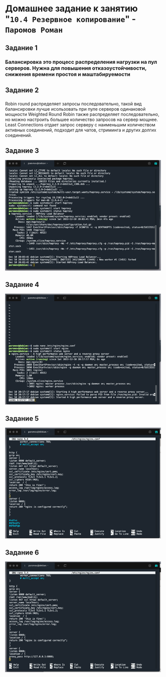 # Домашнее задание к занятию "`10.4 Резервное копирование`" - `Паромов Роман`

## Задание 1
### Балансировка это процесс распределения нагрузки на пул серверов. Нужна для повышения отказоустойчивости, снижения времени простоя и маштабируемости

## Задание 2
###
Robin round распределяет запросы последовательно, такой вид балансировки лучше исользовать при пуле серверов одинаковой мощности
Weighted Round Robin также распределяет последовательно, но можно настроить большее количество запросов на сервер мощнее.
Least Connections отдает запрос серверу с наименьшим количеством активных соединений, подходит для чатов, стриминга и других долгих соединений.
## Задание 3
![](https://github.com/Romera14/homework_balance/blob/main/Снимок%20экрана%202022-12-10%20в%2020.08.10.png)
## Задание 4
![](https://github.com/Romera14/homework_balance/blob/main/Снимок%20экрана%202022-12-10%20в%2020.17.44.png)
## Задание 5
![](https://github.com/Romera14/homework_balance/blob/main/Снимок%20экрана%202022-12-10%20в%2020.47.11.png)
## Задание 6
![](https://github.com/Romera14/homework_balance/blob/main/Снимок%20экрана%202022-12-10%20в%2020.53.09.png)
